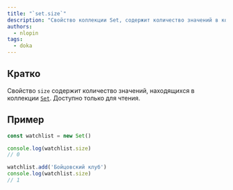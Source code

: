 ```yaml
---
title: "`set.size`"
description: "Свойство коллекции Set, содержит количество значений в коллекции"
authors:
  - nlopin
tags:
  - doka
---
```


## Кратко

Свойство `size` содержит количество значений, находящихся в коллекции [`Set`](/js/set). Доступно только для чтения.

## Пример

```js
const watchlist = new Set()

console.log(watchlist.size)
// 0

watchlist.add('Бойцовский клуб')
console.log(watchlist.size)
// 1
```
